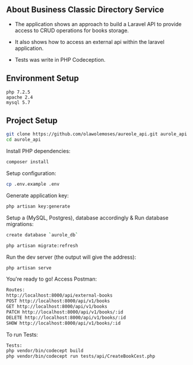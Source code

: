 ## About Business Classic Directory Service

* The application shows an approach to build a Laravel API to provide access to CRUD operations for books storage. 

* It also shows how to access an external api within the laravel application. 

* Tests was write in PHP Codeception. 

## Environment Setup

```
php 7.2.5
apache 2.4
mysql 5.7
```

## Project Setup
```sh
git clone https://github.com/olawolemoses/aureole_api.git aurole_api
cd aurole_api
```

Install PHP dependencies:

```sh
composer install
```

Setup configuration:

```sh
cp .env.example .env
```

Generate application key:

```sh
php artisan key:generate
```

Setup a (MySQL, Postgres), database accordingly & Run database migrations:

```sh
create database `aurole_db`
```

```sh
php artisan migrate:refresh
```

Run the dev server (the output will give the address):

```sh
php artisan serve
```

You're ready to go! Access Postman:


```sh
Routes:
http://localhost:8000/api/external-books
POST http://localhost:8000/api/v1/books
GET http://localhost:8000/api/v1/books
PATCH http://localhost:8000/api/v1/books/:id
DELETE http://localhost:8000/api/v1/books/:id
SHOW http://localhost:8000/api/v1/books/:id
```

To run Tests:


```sh
Tests:
php vendor/bin/codecept build
php vendor/bin/codecept run tests/api/CreateBookCest.php
```